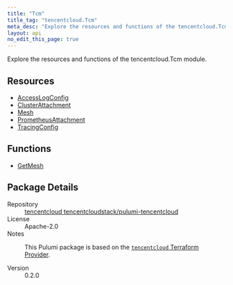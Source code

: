 ```yaml
---
title: "Tcm"
title_tag: "tencentcloud.Tcm"
meta_desc: "Explore the resources and functions of the tencentcloud.Tcm module."
layout: api
no_edit_this_page: true
---
```


<!-- WARNING: this file was generated by Pulumi Docs Generator. -->
<!-- Do not edit by hand unless you're certain you know what you are doing! -->

Explore the resources and functions of the tencentcloud.Tcm module.

<h2 id="resources">Resources</h2>
<ul class="api">
    <li><a href="accesslogconfig/" title="AccessLogConfig"><span class="api-symbol api-symbol--resource"></span>AccessLogConfig</a></li>
    <li><a href="clusterattachment/" title="ClusterAttachment"><span class="api-symbol api-symbol--resource"></span>ClusterAttachment</a></li>
    <li><a href="mesh/" title="Mesh"><span class="api-symbol api-symbol--resource"></span>Mesh</a></li>
    <li><a href="prometheusattachment/" title="PrometheusAttachment"><span class="api-symbol api-symbol--resource"></span>PrometheusAttachment</a></li>
    <li><a href="tracingconfig/" title="TracingConfig"><span class="api-symbol api-symbol--resource"></span>TracingConfig</a></li>
</ul>

<h2 id="functions">Functions</h2>
<ul class="api">
    <li><a href="getmesh/" title="GetMesh"><span class="api-symbol api-symbol--function"></span>GetMesh</a></li>
</ul>

<h2 id="package-details">Package Details</h2>
<dl class="package-details">
	<dt>Repository</dt>
	<dd><a href="https://github.com/tencentcloudstack/pulumi-tencentcloud">tencentcloud tencentcloudstack/pulumi-tencentcloud</a></dd>
	<dt>License</dt>
	<dd>Apache-2.0</dd>
	<dt>Notes</dt>
	<dd><p>This Pulumi package is based on the <a href="https://github.com/tencentcloudstack/terraform-provider-tencentcloud"><code>tencentcloud</code> Terraform Provider</a>.</p>
</dd>
	<dt>Version</dt>
	<dd>0.2.0</dd>
</dl>

